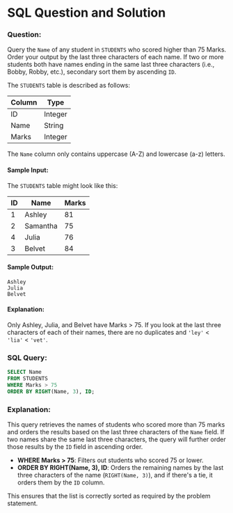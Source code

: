 # SQL Question and Solution

### Question:
Query the `Name` of any student in `STUDENTS` who scored higher than 75 Marks. Order your output by the last three characters of each name. If two or more students both have names ending in the same last three characters (i.e., Bobby, Robby, etc.), secondary sort them by ascending `ID`.

The `STUDENTS` table is described as follows:

| Column | Type    |
|--------|---------|
| ID     | Integer |
| Name   | String  |
| Marks  | Integer |

The `Name` column only contains uppercase (A-Z) and lowercase (a-z) letters.

#### Sample Input:
The `STUDENTS` table might look like this:

| ID | Name     | Marks |
|----|----------|-------|
| 1  | Ashley   | 81    |
| 2  | Samantha | 75    |
| 4  | Julia    | 76    |
| 3  | Belvet   | 84    |

#### Sample Output:
```plaintext
Ashley
Julia
Belvet
```

#### Explanation:
Only Ashley, Julia, and Belvet have Marks > 75. If you look at the last three characters of each of their names, there are no duplicates and `'ley'` < `'lia'` < `'vet'`.

### SQL Query:
```sql
SELECT Name 
FROM STUDENTS
WHERE Marks > 75
ORDER BY RIGHT(Name, 3), ID;
```

### Explanation:
This query retrieves the names of students who scored more than 75 marks and orders the results based on the last three characters of the `Name` field. If two names share the same last three characters, the query will further order those results by the `ID` field in ascending order.

- **WHERE Marks > 75**: Filters out students who scored 75 or lower.
- **ORDER BY RIGHT(Name, 3), ID**: Orders the remaining names by the last three characters of the name (`RIGHT(Name, 3)`), and if there's a tie, it orders them by the `ID` column.

This ensures that the list is correctly sorted as required by the problem statement.

